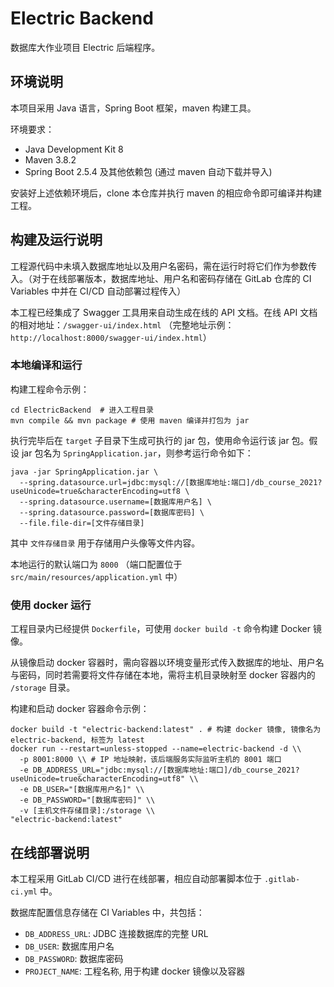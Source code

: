 # Electric Backend

数据库大作业项目 Electric 后端程序。

## 环境说明

本项目采用 Java 语言，Spring Boot 框架，maven 构建工具。

环境要求：
- Java Development Kit 8
- Maven 3.8.2
- Spring Boot 2.5.4 及其他依赖包 (通过 maven 自动下载并导入)

安装好上述依赖环境后，clone 本仓库并执行 maven 的相应命令即可编译并构建工程。

## 构建及运行说明

工程源代码中未填入数据库地址以及用户名密码，需在运行时将它们作为参数传入。（对于在线部署版本，数据库地址、用户名和密码存储在 GitLab 仓库的 CI Variables 中并在 CI/CD 自动部署过程传入）

本工程已经集成了 Swagger 工具用来自动生成在线的 API 文档。在线 API 文档的相对地址：`/swagger-ui/index.html` （完整地址示例：`http://localhost:8000/swagger-ui/index.html`）

### 本地编译和运行

构建工程命令示例：
```shell
cd ElectricBackend  # 进入工程目录
mvn compile && mvn package # 使用 maven 编译并打包为 jar
```

执行完毕后在 `target` 子目录下生成可执行的 jar 包，使用命令运行该 jar 包。假设 jar 包名为 `SpringApplication.jar`，则参考运行命令如下：

```shell
java -jar SpringApplication.jar \
  --spring.datasource.url=jdbc:mysql://[数据库地址:端口]/db_course_2021?useUnicode=true&characterEncoding=utf8 \
  --spring.datasource.username=[数据库用户名] \
  --spring.datasource.password=[数据库密码] \
  --file.file-dir=[文件存储目录]
```

其中 `文件存储目录` 用于存储用户头像等文件内容。

本地运行的默认端口为 `8000` （端口配置位于 `src/main/resources/application.yml` 中）

### 使用 docker 运行

工程目录内已经提供 `Dockerfile`，可使用 `docker build -t` 命令构建 Docker 镜像。

从镜像启动 docker 容器时，需向容器以环境变量形式传入数据库的地址、用户名与密码，同时若需要将文件存储在本地，需将主机目录映射至 docker 容器内的 `/storage` 目录。

构建和启动 docker 容器命令示例：

```shell
docker build -t "electric-backend:latest" . # 构建 docker 镜像, 镜像名为 electric-backend, 标签为 latest
docker run --restart=unless-stopped --name=electric-backend -d \\
  -p 8001:8000 \\ # IP 地址映射，该后端服务实际监听主机的 8001 端口
  -e DB_ADDRESS_URL="jdbc:mysql://[数据库地址:端口]/db_course_2021?useUnicode=true&characterEncoding=utf8" \\
  -e DB_USER="[数据库用户名]" \\
  -e DB_PASSWORD="[数据库密码]" \\
  -v [主机文件存储目录]:/storage \\
"electric-backend:latest" 
```

## 在线部署说明

本工程采用 GitLab CI/CD 进行在线部署，相应自动部署脚本位于 `.gitlab-ci.yml` 中。

数据库配置信息存储在 CI Variables 中，共包括：
- `DB_ADDRESS_URL`: JDBC 连接数据库的完整 URL
- `DB_USER`: 数据库用户名
- `DB_PASSWORD`: 数据库密码
- `PROJECT_NAME`: 工程名称, 用于构建 docker 镜像以及容器
